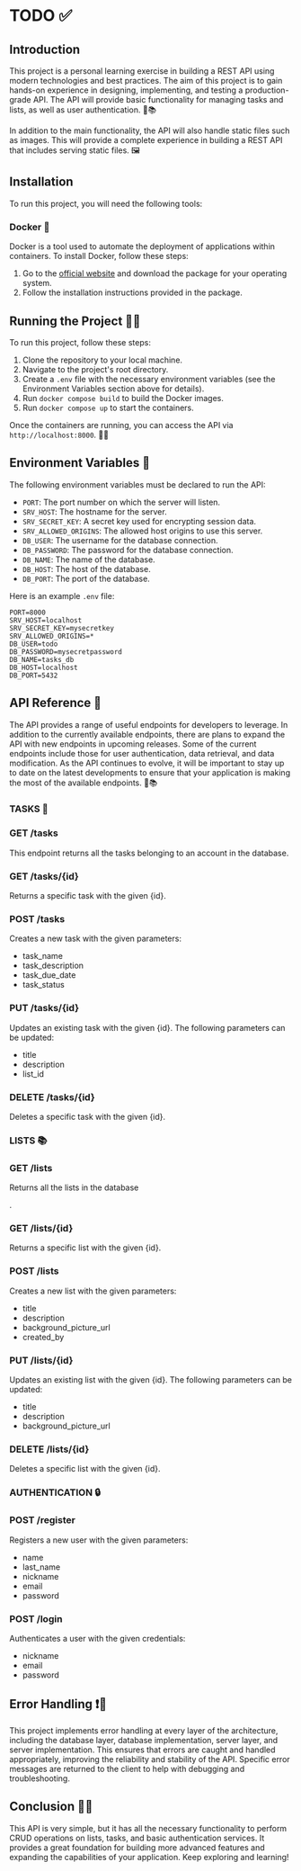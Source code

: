 # TODO ✅

## Introduction

This project is a personal learning exercise in building a REST API using modern technologies and best practices. The aim of this project is to gain hands-on experience in designing, implementing, and testing a production-grade API. The API will provide basic functionality for managing tasks and lists, as well as user authentication. 🚀📚

In addition to the main functionality, the API will also handle static files such as images. This will provide a complete experience in building a REST API that includes serving static files. 🖼️

## Installation

To run this project, you will need the following tools:

### Docker 🐳

Docker is a tool used to automate the deployment of applications within containers. To install Docker, follow these steps:

1. Go to the [official website](https://www.docker.com/products/docker-desktop) and download the package for your operating system.
2. Follow the installation instructions provided in the package.

## Running the Project 🏃‍♂️

To run this project, follow these steps:

1. Clone the repository to your local machine.
2. Navigate to the project's root directory.
3. Create a `.env` file with the necessary environment variables (see the Environment Variables section above for details).
4. Run `docker compose build` to build the Docker images.
5. Run `docker compose up` to start the containers.

Once the containers are running, you can access the API via `http://localhost:8000`. 🚀🌐

## Environment Variables 🔧

The following environment variables must be declared to run the API:

- `PORT`: The port number on which the server will listen.
- `SRV_HOST`: The hostname for the server.
- `SRV_SECRET_KEY`: A secret key used for encrypting session data.
- `SRV_ALLOWED_ORIGINS`: The allowed host origins to use this server.
- `DB_USER`: The username for the database connection.
- `DB_PASSWORD`: The password for the database connection.
- `DB_NAME`: The name of the database.
- `DB_HOST`: The host of the database.
- `DB_PORT`: The port of the database.

Here is an example `.env` file:

```
PORT=8000
SRV_HOST=localhost
SRV_SECRET_KEY=mysecretkey
SRV_ALLOWED_ORIGINS=*
DB_USER=todo
DB_PASSWORD=mysecretpassword
DB_NAME=tasks_db
DB_HOST=localhost
DB_PORT=5432
```

## API Reference 📖

The API provides a range of useful endpoints for developers to leverage. In addition to the currently available endpoints, there are plans to expand the API with new endpoints in upcoming releases. Some of the current endpoints include those for user authentication, data retrieval, and data modification. As the API continues to evolve, it will be important to stay up to date on the latest developments to ensure that your application is making the most of the available endpoints. 🚀📚

### TASKS 📝

### GET /tasks

This endpoint returns all the tasks belonging to an account in the database.

### GET /tasks/{id}

Returns a specific task with the given {id}.

### POST /tasks

Creates a new task with the given parameters:

- task_name
- task_description
- task_due_date
- task_status

### PUT /tasks/{id}

Updates an existing task with the given {id}. The following parameters can be updated:

- title
- description
- list_id

### DELETE /tasks/{id}

Deletes a specific task with the given {id}.

### LISTS 📚

### GET /lists

Returns all the lists in the database

.

### GET /lists/{id}

Returns a specific list with the given {id}.

### POST /lists

Creates a new list with the given parameters:

- title
- description
- background_picture_url
- created_by

### PUT /lists/{id}

Updates an existing list with the given {id}. The following parameters can be updated:

- title
- description
- background_picture_url

### DELETE /lists/{id}

Deletes a specific list with the given {id}.

### AUTHENTICATION 🔒

### POST /register

Registers a new user with the given parameters:

- name
- last_name
- nickname
- email
- password

### POST /login

Authenticates a user with the given credentials:

- nickname
- email
- password

## Error Handling ❗🚦

This project implements error handling at every layer of the architecture, including the database layer, database implementation, server layer, and server implementation. This ensures that errors are caught and handled appropriately, improving the reliability and stability of the API. Specific error messages are returned to the client to help with debugging and troubleshooting.

## Conclusion 🎉✅

This API is very simple, but it has all the necessary functionality to perform CRUD operations on lists, tasks, and basic authentication services. It provides a great foundation for building more advanced features and expanding the capabilities of your application. Keep exploring and learning!